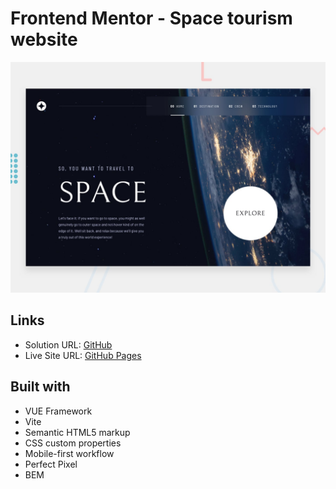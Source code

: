 # Frontend Mentor - Space tourism website

![Design preview for the Space tourism website coding challenge](./preview.jpg)

## Links

- Solution URL: [GitHub](https://github.com/dar-ju/dar-ju.github.io/tree/main/FM_21_space-tourism)
- Live Site URL: [GitHub Pages](https://dar-ju.github.io/FM_21_space-tourism/)

## Built with

- VUE Framework
- Vite
- Semantic HTML5 markup
- CSS custom properties
- Mobile-first workflow
- Perfect Pixel
- BEM

